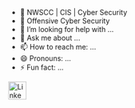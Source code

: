 







- 🌱 NWSCC | CIS | Cyber Security
- 👯 Offensive Cyber Security 
- 🤔 I’m looking for help with ...
- 💬 Ask me about ...
- 📫 How to reach me: ...
- 😄 Pronouns: ...
- ⚡ Fun fact: ...

[<img src="badges/linkedin-circle-oliviabogle2025.svg" alt="LinkedIn" width="36">](https://www.linkedin.com/in/oliviabogle2025)





